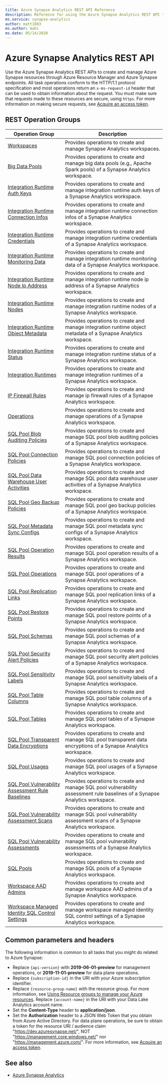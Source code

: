 ```yaml
---
title: Azure Synapse Analytics REST API Reference
description: Reference for using the Azure Synapse Analytics REST API to create and manage Azure Synapse resources through Azure Resource Manager and Azure Synapse endpoints.
ms.service: synapse-analytics
author: matt1883
ms.author: mahi
ms.date: 05/14/2020
---
```

 
# Azure Synapse Analytics REST API
 
Use the Azure Synapse Analytics REST APIs to create and manage Azure Synapse resources through Azure Resource Manager and Azure Synapse endpoints. All task operations conform to the HTTP/1.1 protocol specification and most operations return an `x-ms-request-id` header that can be used to obtain information about the request. You must make sure that requests made to these resources are secure, using `https`. For more information on making secure requests, see [Acquire an access token](/rest/api/azure/#acquire-an-access-token).
 
## REST Operation Groups
 
| Operation Group | Description |
|-----------------|-------------|
| [Workspaces](xref:management.azure.com.synapse.workspaces) | Provides operations to create and manage Synapse Analytics workspaces. |
| [Big Data Pools](xref:management.azure.com.synapse.bigdatapools) | Provides operations to create and manage big data pools (e.g., Apache Spark pools) of a Synapse Analytics workspace. |
| [Integration Runtime Auth Keys](xref:management.azure.com.synapse.integrationruntimeauthkeys) | Provides operations to create and manage integration runtime auth keys of a Synapse Analytics workspace. |
| [Integration Runtime Connection Infos](xref:management.azure.com.synapse.integrationruntimeconnectioninfos) | Provides operations to create and manage integration runtime connection infos of a Synapse Analytics workspace. |
| [Integration Runtime Credentials](xref:management.azure.com.synapse.integrationruntimecredentials) | Provides operations to create and manage integration runtime credentials of a Synapse Analytics workspace. |
| [Integration Runtime Monitoring Data](xref:management.azure.com.synapse.integrationruntimemonitoringdata) | Provides operations to create and manage integration runtime monitoring data of a Synapse Analytics workspace. |
| [Integration Runtime Node Ip Address](xref:management.azure.com.synapse.integrationruntimenodeipaddress) | Provides operations to create and manage integration runtime node ip address of a Synapse Analytics workspace. |
| [Integration Runtime Nodes](xref:management.azure.com.synapse.integrationruntimenodes) | Provides operations to create and manage integration runtime nodes of a Synapse Analytics workspace. |
| [Integration Runtime Object Metadata](xref:management.azure.com.synapse.integrationruntimeobjectmetadata) | Provides operations to create and manage integration runtime object metadata of a Synapse Analytics workspace. |
| [Integration Runtime Status](xref:management.azure.com.synapse.integrationruntimestatus) | Provides operations to create and manage integration runtime status of a Synapse Analytics workspace. |
| [Integration Runtimes](xref:management.azure.com.synapse.integrationruntimes) | Provides operations to create and manage integration runtimes of a Synapse Analytics workspace. |
| [IP Firewall Rules](xref:management.azure.com.synapse.ipfirewallrules) | Provides operations to create and manage ip firewall rules of a Synapse Analytics workspace. |
| [Operations](xref:management.azure.com.synapse.operations) | Provides operations to create and manage operations of a Synapse Analytics workspace. |
| [SQL Pool Blob Auditing Policies](xref:management.azure.com.synapse.sqlpoolblobauditingpolicies) | Provides operations to create and manage SQL pool blob auditing policies of a Synapse Analytics workspace. |
| [SQL Pool Connection Policies](xref:management.azure.com.synapse.sqlpoolconnectionpolicies) | Provides operations to create and manage SQL pool connection policies of a Synapse Analytics workspace. |
| [SQL Pool Data Warehouse User Activities](xref:management.azure.com.synapse.sqlpooldatawarehouseuseractivities) | Provides operations to create and manage SQL pool data warehouse user activities of a Synapse Analytics workspace. |
| [SQL Pool Geo Backup Policies](xref:management.azure.com.synapse.sqlpoolgeobackuppolicies) | Provides operations to create and manage SQL pool geo backup policies of a Synapse Analytics workspace. |
| [SQL Pool Metadata Sync Configs](xref:management.azure.com.synapse.sqlpoolmetadatasyncconfigs) | Provides operations to create and manage SQL pool metadata sync configs of a Synapse Analytics workspace. |
| [SQL Pool Operation Results](xref:management.azure.com.synapse.sqlpooloperationresults) | Provides operations to create and manage SQL pool operation results of a Synapse Analytics workspace. |
| [SQL Pool Operations](xref:management.azure.com.synapse.sqlpooloperations) | Provides operations to create and manage SQL pool operations of a Synapse Analytics workspace. |
| [SQL Pool Replication Links](xref:management.azure.com.synapse.sqlpoolreplicationlinks) | Provides operations to create and manage SQL pool replication links of a Synapse Analytics workspace. |
| [SQL Pool Restore Points](xref:management.azure.com.synapse.sqlpoolrestorepoints) | Provides operations to create and manage SQL pool restore points of a Synapse Analytics workspace. |
| [SQL Pool Schemas](xref:management.azure.com.synapse.sqlpoolschemas) | Provides operations to create and manage SQL pool schemas of a Synapse Analytics workspace. |
| [SQL Pool Security Alert Policies](xref:management.azure.com.synapse.sqlpoolsecurityalertpolicies) | Provides operations to create and manage SQL pool security alert policies of a Synapse Analytics workspace. |
| [SQL Pool Sensitivity Labels](xref:management.azure.com.synapse.sqlpoolsensitivitylabels) | Provides operations to create and manage SQL pool sensitivity labels of a Synapse Analytics workspace. |
| [SQL Pool Table Columns](xref:management.azure.com.synapse.sqlpooltablecolumns) | Provides operations to create and manage SQL pool table columns of a Synapse Analytics workspace. |
| [SQL Pool Tables](xref:management.azure.com.synapse.sqlpooltables) | Provides operations to create and manage SQL pool tables of a Synapse Analytics workspace. |
| [SQL Pool Transparent Data Encryptions](xref:management.azure.com.synapse.sqlpooltransparentdataencryptions) | Provides operations to create and manage SQL pool transparent data encryptions of a Synapse Analytics workspace. |
| [SQL Pool Usages](xref:management.azure.com.synapse.sqlpoolusages) | Provides operations to create and manage SQL pool usages of a Synapse Analytics workspace. |
| [SQL Pool Vulnerability Assessment Rule Baselines](xref:management.azure.com.synapse.sqlpoolvulnerabilityassessmentrulebaselines) | Provides operations to create and manage SQL pool vulnerability assessment rule baselines of a Synapse Analytics workspace. |
| [SQL Pool Vulnerability Assessment Scans](xref:management.azure.com.synapse.sqlpoolvulnerabilityassessmentscans) | Provides operations to create and manage SQL pool vulnerability assessment scans of a Synapse Analytics workspace. |
| [SQL Pool Vulnerability Assessments](xref:management.azure.com.synapse.sqlpoolvulnerabilityassessments) | Provides operations to create and manage SQL pool vulnerability assessments of a Synapse Analytics workspace. |
| [SQL Pools](xref:management.azure.com.synapse.sqlpools) | Provides operations to create and manage SQL pools of a Synapse Analytics workspace. |
| [Workspace AAD Admins](xref:management.azure.com.synapse.workspaceaadadmins) | Provides operations to create and manage workspace AAD admins of a Synapse Analytics workspace. |
| [Workspace Managed Identity SQL Control Settings](xref:management.azure.com.synapse.workspacemanagedidentitysqlcontrolsettings) | Provides operations to create and manage workspace managed identity SQL control settings of a Synapse Analytics workspace. |
 
## Common parameters and headers
 
The following information is common to all tasks that you might do related to Azure Synapse:
 
* Replace `{api-version}` with **2019-06-01-preview** for management operations, or **2019-11-01-preview** for data plane operations.
* Replace `{subscription-id}` in the URI with your Azure subscription identifier.
* Replace `{resource-group-name}` with the resource group. For more information, see [Using Resource groups to manage your Azure resources](https://azure.microsoft.com/documentation/articles/azure-preview-portal-using-resource-groups/).
Replace `{account-name}` in the URI with your Data Lake Analytics account name.
* Set the **Content-Type** header to **application/json**.
* Set the **Authorization** header to a JSON Web Token that you obtain from Azure Active Directory. For data plane operations, be sure to obtain a token for the resource URI / audience claim "https://dev.azuresynapse.net/", NOT "https://management.core.windows.net/" nor "https://management.azure.com/". For more information, see [Acquire an access token](/rest/api/azure/#acquire-an-access-token).
 
## See also
 
- [Azure Synapse Analytics](https://azure.microsoft.com/services/synapse-analytics/)
